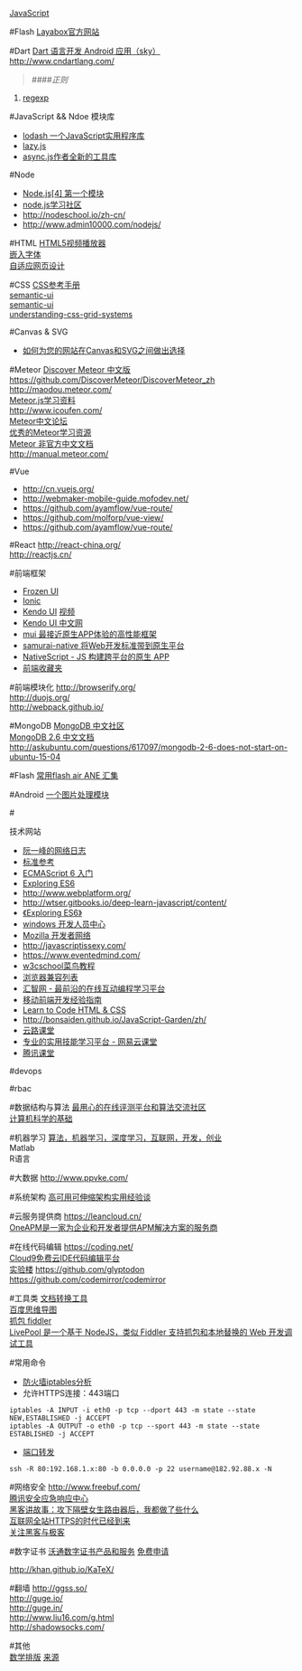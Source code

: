 [JavaScript](#A)

#Flash
[Layabox官方网站](http://layabox.com/)  

#Dart
[Dart 语言开发 Android 应用（sky）](http://www.jikexueyuan.com/course/848.html)  
http://www.cndartlang.com/  

>####*正则*
1. [regexp](http://longze.gitbooks.io/javascript-regexp/content/ ) 

#JavaScript && Ndoe 模块库
* [lodash 一个JavaScript实用程序库](https://github.com/lodash/lodash) 
* [lazy.js](https://github.com/dtao/lazy.js)
* [async.js作者全新的工具库](http://highlandjs.org/)

#Node
* [Node.js[4] 第一个模块](http://www.cnblogs.com/luics/archive/2012/11/25/2776361.html)  
* [node.js学习社区](http://www.nodeclass.com/)  
* http://nodeschool.io/zh-cn/  
* http://www.admin10000.com/nodejs/    

#HTML
[HTML5视频播放器](http://plyr.io/)  
[嵌入字体](https://github.com/ecomfe/fontmin)  
[自适应网页设计](http://www.ruanyifeng.com/blog/2012/05/responsive_web_design.html)  

#CSS
[CSS参考手册](http://css.doyoe.com)  
[semantic-ui](http://www.semantic-ui.cn/)  
[semantic-ui](http://www.semantic-ui.com.cn/)  
[understanding-css-grid-systems](http://www.sitepoint.com/understanding-css-grid-systems/)

#Canvas & SVG
* [如何为您的网站在Canvas和SVG之间做出选择](https://msdn.microsoft.com/zh-cn/ie/hh377884/)

#Meteor
[Discover Meteor 中文版](http://zh.discovermeteor.com/)  
https://github.com/DiscoverMeteor/DiscoverMeteor_zh  
http://maodou.meteor.com/  
[Meteor.js学习资料](http://www.likebin.net/meteorlist.html)  
http://www.icoufen.com/  
[Meteor中文论坛](http://cmeteor.org/)  
[优秀的Meteor学习资源](http://blog.csdn.net/aaa1117a8w5s6d/article/details/8854394)  
[Meteor 非官方中文文档](http://d0cs.meteor.com/)  
http://manual.meteor.com/  


#Vue
* http://cn.vuejs.org/  
* http://webmaker-mobile-guide.mofodev.net/  
* https://github.com/ayamflow/vue-route/  
* https://github.com/molforp/vue-view/  
* https://github.com/ayamflow/vue-route/

#React
http://react-china.org/  
http://reactjs.cn/  

#前端框架
* [Frozen UI](http://frozenui.github.io/)  
* [Ionic](http://ionicframework.com/)  
* [Kendo UI](http://www.telerik.com/kendo-ui)  [视频](http://www.evget.com/article/2014/3/31/20754.html)  
* [Kendo UI 中文网](www.kendoapi.com/)  
* [mui 最接近原生APP体验的高性能框架](https://github.com/dcloudio/mui)  
* [samurai-native 将Web开发标准带到原生平台](https://github.com/hackers-painters/samurai-native)  
* [NativeScript - JS 构建跨平台的原生 APP](http://www.nativescript.org/)  
* [前端收藏夹](http://w3ctrain.github.io/)  

#前端模块化
http://browserify.org/  
http://duojs.org/  
http://webpack.github.io/  

#MongoDB
[MongoDB 中文社区](http://mongoing.com/)  
[MongoDB 2.6 中文文档](http://docs.mongoing.com/manual-zh/)  
http://askubuntu.com/questions/617097/mongodb-2-6-does-not-start-on-ubuntu-15-04  

#Flash
[常用flash air ANE 汇集](http://www.cuo.so/ane-list/index.html)  

#Android
[一个图片处理模块](https://github.com/liaohuqiu/fresco-docs-cn)

#<div id="A">技术网站</div>
* [阮一峰的网络日志](http://www.ruanyifeng.com/blog/)  
* [标准参考](http://javascript.ruanyifeng.com/)  
* [ECMAScript 6 入门](http://es6.ruanyifeng.com/)  
* [Exploring ES6](http://exploringjs.com/es6/)  
* http://www.webplatform.org/  
* http://wtser.gitbooks.io/deep-learn-javascript/content/  
* [《Exploring ES6》](https://leanpub.com/exploring-es6/read)  
* [windows 开发人员中心](https://dev.windows.com/zh-cn)  
* [Mozilla 开发者网络](https://developer.mozilla.org/zh-CN/)  
* http://javascriptissexy.com/  
* https://www.eventedmind.com/  
* [w3cschool菜鸟教程](http://www.w3cschool.cc/)  
* [浏览器兼容列表](http://caniuse.com/)  
* [汇智网 - 最前沿的在线互动编程学习平台](http://www.hubwiz.com/)  
* [移动前端开发经验指南](https://github.com/doyoe/trip)  
* [Learn to Code HTML & CSS](http://learn.shayhowe.com/)  
* http://bonsaiden.github.io/JavaScript-Garden/zh/  
* [云路课堂](http://yun.lu/)  
* [专业的实用技能学习平台 - 网易云课堂](http://study.163.com/)  
* [腾讯课堂](http://ke.qq.com/index.html)  

#devops

#rbac

#数据结构与算法
[最用心的在线评测平台和算法交流社区](http://codevs.cn/)  
[计算机科学的基础](http://www.ituring.com.cn/book/1019)  

#机器学习
[算法，机器学习，深度学习，互联网，开发，创业](http://suanfazu.com/)  
Matlab  
R语言  

#大数据
http://www.ppvke.com/  

#系统架构
[高可用可伸缩架构实用经验谈](http://www.infoq.com/cn/articles/high-availability-scalable-architecture-practical-experience)  


#云服务提供商
https://leancloud.cn/  
[OneAPM是一家为企业和开发者提供APM解决方案的服务商](http://www.oneapm.com/)

#在线代码编辑
https://coding.net/  
[Cloud9免费云IDE代码编辑平台](https://c9.io/)  
[实验楼](https://www.shiyanlou.com) https://github.com/glyptodon  
https://github.com/codemirror/codemirror  

#工具类
[文档转换工具](http://johnmacfarlane.net/pandoc)  
[百度思维导图](http://naotu.baidu.com/)  
[抓包 fiddler](http://gaoboy.com/article/26.html)  
[LivePool 是一个基于 NodeJS，类似 Fiddler 支持抓包和本地替换的 Web 开发调试工具](https://github.com/rehorn/livepool)  

#常用命令
*  [防火墙iptables分析](http://blog.chinaunix.net/uid-20662820-id-3553841.html)  
*  允许HTTPS连接：443端口  
```shell
iptables -A INPUT -i eth0 -p tcp --dport 443 -m state --state NEW,ESTABLISHED -j ACCEPT
iptables -A OUTPUT -o eth0 -p tcp --sport 443 -m state --state ESTABLISHED -j ACCEPT
```
*  [端口转发](http://blog.163.com/digoal@126/blog/static/163877040201451464251856/)
```shell
ssh -R 80:192.168.1.x:80 -b 0.0.0.0 -p 22 username@182.92.88.x -N   
```

#网络安全
http://www.freebuf.com/  
[腾讯安全应急响应中心](http://security.tencent.com/)  
[黑客讲故事：攻下隔壁女生路由器后，我都做了些什么](http://daily.zhihu.com/story/3603866)  
[互联网全站HTTPS的时代已经到来](http://blog.csdn.net/luocn99/article/details/39777707)  
[关注黑客与极客](http://www.freebuf.com/)  

#数字证书
[沃通数字证书产品和服务](https://buy.wosign.com/) [免费申请](https://buy.wosign.com/freessl.html)  

http://khan.github.io/KaTeX/

#翻墙
http://ggss.so/  
http://guge.io/  
http://guge.in/  
http://www.liu16.com/g.html  
http://shadowsocks.com/  

#其他  
[数学排版](https://github.com/Khan/KaTeX) [来源](https://trello.com/c/y6L44BBX/23--)  
